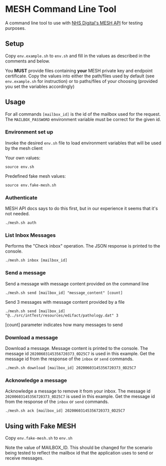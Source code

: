 # MESH Command Line Tool

A command line tool to use with [NHS Digital's MESH API](https://digital.nhs.uk/developer/api-catalogue/message-exchange-for-social-care-and-health-api) for testing purposes.

## Setup

Copy `env.example.sh` to `env.sh` and fill in the values as described in the comments and below.

You **MUST** provide files containing **your** MESH private key and endpoint certificate.
Copy the values into either the path/files used by default
(see `env.example.sh` for instruction) or to paths/files of your choosing (provided you set the variables
accordingly)

## Usage

For all commands `[mailbox_id]` is the id of the mailbox used for the request. The `MAILBOX_PASSWORD` environment
variable must be correct for the given id.

### Environment set up

Invoke the desired `env.sh` file to load environment variables that will be used by the mesh client

Your own values:

    source env.sh

Predefined fake mesh values:

    source env.fake-mesh.sh

### Authenticate

MESH API docs says to do this first, but in our experience it seems that it's not needed.

    ./mesh.sh auth
    
### List Inbox Messages

Performs the "Check inbox" operation. The JSON response is printed to the console.

    ./mesh.sh inbox [mailbox_id]
    
### Send a message

Send a message with message content provided on the command line

    ./mesh.sh send [mailbox_id] "message_content" [count]
    
Send 3 messages with message content provided by a file

    ./mesh.sh send [mailbox_id] "@../src/intTest/resources/edifact/pathology.dat" 3

[count] parameter indicates how many messages to send
    
### Download a message

Download a message. Message content is printed to the console. The message id `20200603145356720373_0D25C7` 
is used in this example. Get the message id from the response of the `inbox` or `send` commands.

    ./mesh.sh download [mailbox_id] 20200603145356720373_0D25C7

### Acknowledge a message

Acknowledge a message to remove it from your inbox. The message id `20200603145356720373_0D25C7` 
is used in this example. Get the message id from the response of the `inbox` or `send` commands.

    ./mesh.sh ack [mailbox_id] 20200603145356720373_0D25C7

## Using with Fake MESH

Copy `env.fake-mesh.sh` to `env.sh`
    
Note the value of MAILBOX_ID. This should be changed for the scenario being tested to reflect the mailbox id that the 
application uses to send or receive messages.
